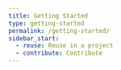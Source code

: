 ```yaml
---
title: Getting Started
type: getting-started
permalink: /getting-started/
sidebar_start:
  - reuse: Reuse in a project
  - contribute: Contribute
---
```

